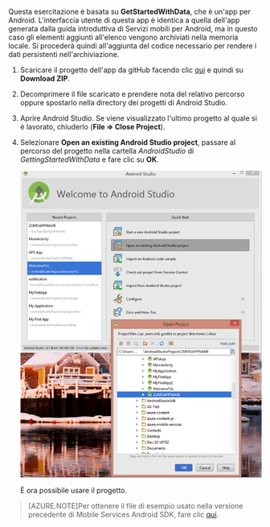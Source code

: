 Questa esercitazione è basata su **GetStartedWithData**, che è un'app per Android. L'interfaccia utente di questa app è identica a quella dell'app generata dalla guida introduttiva di Servizi mobili per Android, ma in questo caso gli elementi aggiunti all'elenco vengono archiviati nella memoria locale. Si procederà quindi all'aggiunta del codice necessario per rendere i dati persistenti nell'archiviazione.


1. Scaricare il progetto dell'app da gitHub facendo clic <a href="https://github.com/RickSaling/mobile-services-samples/tree/androidStudio" target="blank">qui</a> e quindi su **Download ZIP**.

2. Decomprimere il file scaricato e prendere nota del relativo percorso oppure spostarlo nella directory dei progetti di Android Studio.

3. Aprire Android Studio. Se viene visualizzato l'ultimo progetto al quale si è lavorato, chiuderlo (**File => Close Project**).

4. Selezionare **Open an existing Android Studio project**, passare al percorso del progetto nella cartella *AndroidStudio* di *GettingStartedWithData* e fare clic su **OK**.


 	![](./media/mobile-services-android-get-started/android-studio-import-project.png)

	È ora possibile usare il progetto.
 
>[AZURE.NOTE]Per ottenere il file di esempio usato nella versione precedente di Mobile Services Android SDK, fare clic [qui][GitHub].

<!-- URLs. -->
[GitHub]: http://go.microsoft.com/fwlink/p/?LinkID=282122
<!--HONumber=54-->